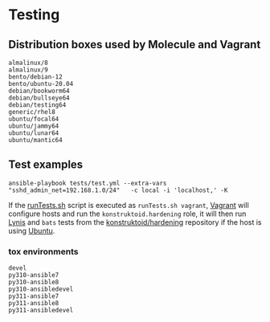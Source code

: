 # Testing

## Distribution boxes used by Molecule and Vagrant

```console
almalinux/8
almalinux/9
bento/debian-12
bento/ubuntu-20.04
debian/bookworm64
debian/bullseye64
debian/testing64
generic/rhel8
ubuntu/focal64
ubuntu/jammy64
ubuntu/lunar64
ubuntu/mantic64
```

## Test examples

```shell
ansible-playbook tests/test.yml --extra-vars "sshd_admin_net=192.168.1.0/24"   -c local -i 'localhost,' -K
```

If the [runTests.sh](runTests.sh) script is executed as `runTests.sh vagrant`,
[Vagrant](https://www.vagrantup.com/ "Vagrant") will configure hosts and run the
`konstruktoid.hardening` role, it will then run
[Lynis](https://github.com/CISOfy/lynis/ "Lynis") and `bats` tests from the
[konstruktoid/hardening](https://github.com/konstruktoid/hardening "konstruktoid/hardening")
repository if the host is using [Ubuntu](https://ubuntu.com/ "Ubuntu").

### tox environments

```console
devel
py310-ansible7
py310-ansible8
py310-ansibledevel
py311-ansible7
py311-ansible8
py311-ansibledevel
```
